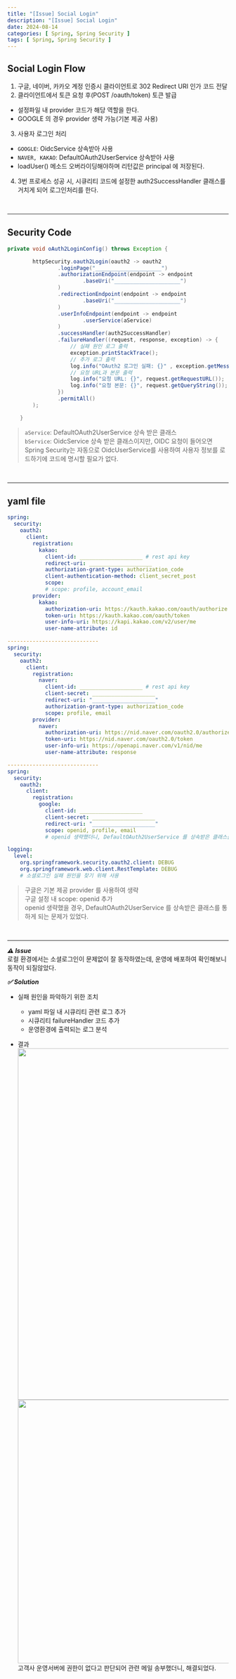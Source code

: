 ```yaml
---
title: "[Issue] Social Login"
description: "[Issue] Social Login"
date: 2024-08-14
categories: [ Spring, Spring Security ]
tags: [ Spring, Spring Security ]
---
```


## Social Login Flow

1. 구글, 네이버, 카카오 계정 인증시 클라이언트로 302 Redirect URI 인가 코드 전달 
2. 클라이언트에서 토큰 요청 후(POST /oauth/token) 토큰 발급 
  - 설정파일 내 provider 코드가 해당 역할을 한다. 
  - GOOGLE 의 경우 provider 생략 가능(기본 제공 사용)
3. 사용자 로그인 처리
  - `GOOGLE`: OidcService 상속받아 사용
  - `NAVER, KAKAO`: DefaultOAuth2UserService 상속받아 사용
  - loadUser() 메소드 오버라이딩해야하며 리턴값은 principal 에 저장된다. 
4. 3번 프로세스 성공 시, 시큐리티 코드에 설정한 auth2SuccessHandler 클래스를 거치게 되어 로그인처리를 한다. 

<br/>
<hr/>

## Security Code

```java
private void oAuth2LoginConfig() throws Exception {

        httpSecurity.oauth2Login(oauth2 -> oauth2
                .loginPage("_____________________")
                .authorizationEndpoint(endpoint -> endpoint
                        .baseUri("_____________________")
                )
                .redirectionEndpoint(endpoint -> endpoint
                        .baseUri("_____________________")
                )
                .userInfoEndpoint(endpoint -> endpoint
                        .userService(aService)
                )
                .successHandler(auth2SuccessHandler)
                .failureHandler((request, response, exception) -> {
                    // 실패 원인 로그 출력
                    exception.printStackTrace();
                    // 추가 로그 출력
                    log.info("OAuth2 로그인 실패: {}" , exception.getMessage());
                    // 요청 URL과 본문 출력
                    log.info("요청 URL: {}", request.getRequestURL());
                    log.info("요청 본문: {}", request.getQueryString());
                })
                .permitAll()
        );

    }
```
> `aService`: DefaultOAuth2UserService 상속 받은 클래스  
> `bService`: OidcService 상속 받은 클래스이지만, OIDC 요청이 들어오면 Spring Security는 자동으로 OidcUserService를 사용하여 사용자 정보를 로드하기에 코드에 명시할 필요가 없다.  

<br/>
<hr/>

## yaml file

```yaml
spring:
  security:
    oauth2:
      client:
        registration:
          kakao:
            client-id: ____________________ # rest api key
            redirect-uri: ____________________
            authorization-grant-type: authorization_code
            client-authentication-method: client_secret_post
            scope:
            # scope: profile, account_email
        provider:
          kakao:
            authorization-uri: https://kauth.kakao.com/oauth/authorize
            token-uri: https://kauth.kakao.com/oauth/token
            user-info-uri: https://kapi.kakao.com/v2/user/me
            user-name-attribute: id

-----------------------------
spring:
  security:
    oauth2:
      client:
        registration:
          naver:
            client-id: ____________________ # rest api key
            client-secret: ____________________
            redirect-uri: "____________________"
            authorization-grant-type: authorization_code
            scope: profile, email
        provider:
          naver:
            authorization-uri: https://nid.naver.com/oauth2.0/authorize
            token-uri: https://nid.naver.com/oauth2.0/token
            user-info-uri: https://openapi.naver.com/v1/nid/me
            user-name-attribute: response

-----------------------------
spring:
  security:
    oauth2:
      client:
        registration:
          google:
            client-id: ____________________
            client-secret: ____________________
            redirect-uri: "____________________"
            scope: openid, profile, email
            # openid 생략했더니, DefaultOAuth2UserService 를 상속받은 클래스를 거쳤다. 

logging:
  level:
    org.springframework.security.oauth2.client: DEBUG
    org.springframework.web.client.RestTemplate: DEBUG
    # 소셜로그인 실패 원인을 찾기 위해 사용
```
> 구글은 기본 제공 provider 를 사용하여 생략  
> 구글 설정 내 scope: openid 추가  
> openid 생략했을 경우, DefaultOAuth2UserService 를 상속받은 클래스를 통하게 되는 문제가 있었다.  

<br/>
<hr/>

***⚠️ Issue***  
로컬 환경에서는 소셜로그인이 문제없이 잘 동작하였는데, 운영에 배포하여 확인해보니 동작이 되질않았다.  
  
***✅ Solution***  
- 실패 원인을 파악하기 위한 조치
  - yaml 파일 내 시큐리티 관련 로그 추가
  - 시큐리티 failureHandler 코드 추가
  - 운영환경에 출력되는 로그 분석
  
- 결과
  <img src="/assets/img/log/1.png" width="800px" />   
  <img src="/assets/img/log/2.png" width="600px" />  
  고객사 운영서버에 권한이 없다고 판단되어 관련 메일 송부했더니, 해결되었다.